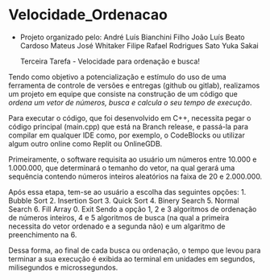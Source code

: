 # Velocidade_Ordenacao

- Projeto organizado pelo:
André Luís Bianchini Filho
João Luís Beato Cardoso
Mateus José Whitaker Filipe
Rafael Rodrigues Sato
Yuka Sakai

    Terceira Tarefa - Velocidade para ordenação e busca!

Tendo como objetivo a potencialização e estímulo do uso de uma ferramenta de controle de versões e entregas (github ou gitlab), realizamos um projeto em equipe que consiste na construção de um código que *ordena um vetor de números, busca e calcula o seu tempo de execução*.

Para executar o código, que foi desenvolvido em C++, necessita pegar o código principal (main.cpp) que está na Branch release, e passá-la para compilar em qualquer IDE como, por exemplo, o CodeBlocks ou utilizar algum outro online como Replit ou OnlineGDB.

Primeiramente, o software requisita ao usuário um números entre 10.000 e 1.000.000, que determinará o temanho do vetor, na qual gerará uma sequência contendo números inteiros aleatórios na faixa de 20 e 2.000.000.

Após essa etapa, tem-se ao usuário a escolha das seguintes opções:
    1. Bubble Sort
    2. Insertion Sort
    3. Quick Sort
    4. Binery Search
    5. Normal Search
    6. Fill Array
    0. Exit
Sendo a opção 1, 2 e 3 algoritmos de ordenação de números inteiros, 4 e 5 algoritmos de busca (na qual a primeira necessita do vetor ordenado e a segunda não) e um algaritmo de preenchimento na 6.

Dessa forma, ao final de cada busca ou ordenação, o tempo que levou para terminar a sua execução é exibida ao terminal em unidades em segundos, milisegundos e microssegundos.